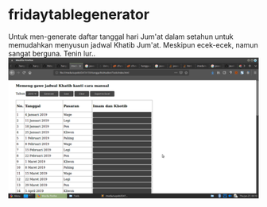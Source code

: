# fridaytablegenerator
Untuk men-generate daftar tanggal hari Jum'at dalam setahun untuk memudahkan menyusun jadwal Khatib Jum'at. Meskipun ecek-ecek, namun sangat berguna. Tenin lur..
![alt text](https://raw.githubusercontent.com/hangga/fridaytablegenerator/master/ikih-dab.png)
